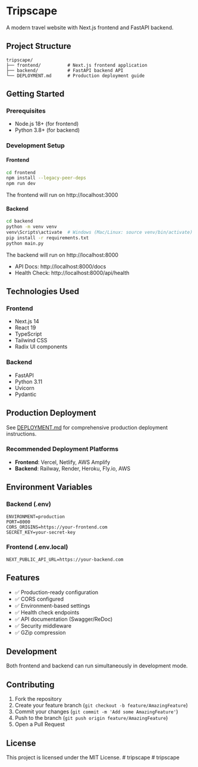 # Tripscape

A modern travel website with Next.js frontend and FastAPI backend.

## Project Structure

```
tripscape/
├── frontend/          # Next.js frontend application
├── backend/           # FastAPI backend API
└── DEPLOYMENT.md      # Production deployment guide
```

## Getting Started

### Prerequisites
- Node.js 18+ (for frontend)
- Python 3.8+ (for backend)

### Development Setup

#### Frontend
```bash
cd frontend
npm install --legacy-peer-deps
npm run dev
```
The frontend will run on http://localhost:3000

#### Backend
```bash
cd backend
python -m venv venv
venv\Scripts\activate  # Windows (Mac/Linux: source venv/bin/activate)
pip install -r requirements.txt
python main.py
```
The backend will run on http://localhost:8000
- API Docs: http://localhost:8000/docs
- Health Check: http://localhost:8000/api/health

## Technologies Used

### Frontend
- Next.js 14
- React 19
- TypeScript
- Tailwind CSS
- Radix UI components

### Backend
- FastAPI
- Python 3.11
- Uvicorn
- Pydantic

## Production Deployment

See [DEPLOYMENT.md](./DEPLOYMENT.md) for comprehensive production deployment instructions.

### Recommended Deployment Platforms
- **Frontend**: Vercel, Netlify, AWS Amplify
- **Backend**: Railway, Render, Heroku, Fly.io, AWS

## Environment Variables

### Backend (.env)
```env
ENVIRONMENT=production
PORT=8000
CORS_ORIGINS=https://your-frontend.com
SECRET_KEY=your-secret-key
```

### Frontend (.env.local)
```env
NEXT_PUBLIC_API_URL=https://your-backend.com
```

## Features

- ✅ Production-ready configuration
- ✅ CORS configured
- ✅ Environment-based settings
- ✅ Health check endpoints
- ✅ API documentation (Swagger/ReDoc)
- ✅ Security middleware
- ✅ GZip compression

## Development

Both frontend and backend can run simultaneously in development mode.

## Contributing

1. Fork the repository
2. Create your feature branch (`git checkout -b feature/AmazingFeature`)
3. Commit your changes (`git commit -m 'Add some AmazingFeature'`)
4. Push to the branch (`git push origin feature/AmazingFeature`)
5. Open a Pull Request

## License

This project is licensed under the MIT License.
#   t r i p s c a p e  
 #   t r i p s c a p e  
 